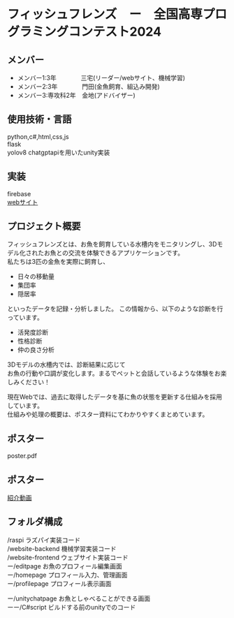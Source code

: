 # フィッシュフレンズ　ー　全国高専プログラミングコンテスト2024

## メンバー
- メンバー1:3年　　　　三宅(リーダー/webサイト、機械学習)
- メンバー2:3年　　　　門田(金魚飼育、組込み開発)
- メンバー3:専攻科2年　金地(アドバイザー)

## 使用技術・言語
python,c#,html,css,js  
flask  
yolov8
chatgptapiを用いたunity実装

## 実装
firebase  
[webサイト](https://fish-friends-aebae.web.app/)


## プロジェクト概要
フィッシュフレンズとは、お魚を飼育している水槽内をモニタリングし、3Dモデル化されたお魚との交流を体験できるアプリケーションです。  
私たちは3匹の金魚を実際に飼育し、

- 日々の移動量
- 集団率
- 隠居率  

といったデータを記録・分析しました。
この情報から、以下のような診断を行っています。

- 活発度診断
- 性格診断
- 仲の良さ分析  

3Dモデルの水槽内では、診断結果に応じて  
お魚の行動や口調が変化します。まるでペットと会話しているような体験をお楽しみください！  

現在Webでは、過去に取得したデータを基に魚の状態を更新する仕組みを採用しています。  
仕組みや処理の概要は、ポスター資料にてわかりやすくまとめています。

## ポスター
poster.pdf

## ポスター
[紹介動画](https://youtu.be/_Q69BJcth1M?si=tdEP63QLH9Z6uU9b)
## フォルダ構成
/raspi ラズパイ実装コード  
/website-backend 機械学習実装コード  
/website-frontend ウェブサイト実装コード   
ー/editpage お魚のプロフィール編集画面  
ー/homepage プロフィール入力、管理画面  
ー/profilepage プロフィール表示画面   
  
ー/unitychatpage お魚としゃべることができる画面  
ーー/C#script ビルドする前のunityでのコード

